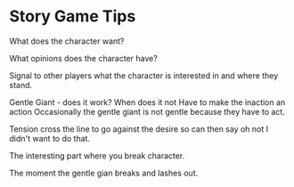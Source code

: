 # Story Game Tips

What does the character want?

What opinions does the character have?

Signal to other players what the character is interested in and where they stand.

Gentle Giant - does it work? When does it not
Have to make the inaction an action
Occasionally the gentle giant is not gentle because they have to act.

Tension cross the line to go against the desire so can then say oh not I didn't want to do that.

The interesting part where you break character.

The moment the gentle gian breaks and lashes out.